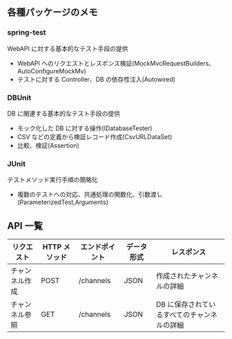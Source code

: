 ## 各種パッケージのメモ

### spring-test

WebAPI に対する基本的なテスト手段の提供

- WebAPI へのリクエストとレスポンス検証(MockMvcRequestBuilders、AutoConfigureMockMv)
- テストに対する Controller、DB の依存性注入(Autowired)

### DBUnit

DB に関連する基本的なテスト手段の提供

- モック化した DB に対する操作(IDatabaseTester)
- CSV などの定義から検証レコード作成(CsvURLDataSet)
- 比較、検証(Assertion)

### JUnit

テストメソッド実行手順の簡略化

- 複数のテストへの対応、共通処理の関数化、引数渡し(ParameterizedTest,Arguments)

## API 一覧

| リクエスト     | HTTP メソッド | エンドポイント | データ形式 | レスポンス                                  |
| -------------- | ------------- | -------------- | ---------- | ------------------------------------------- |
| チャンネル作成 | POST          | /channels      | JSON       | 作成されたチャンネルの詳細                  |
| チャンネル参照 | GET           | /channels      | JSON       | DB に保存されているすべてのチャンネルの詳細 |
